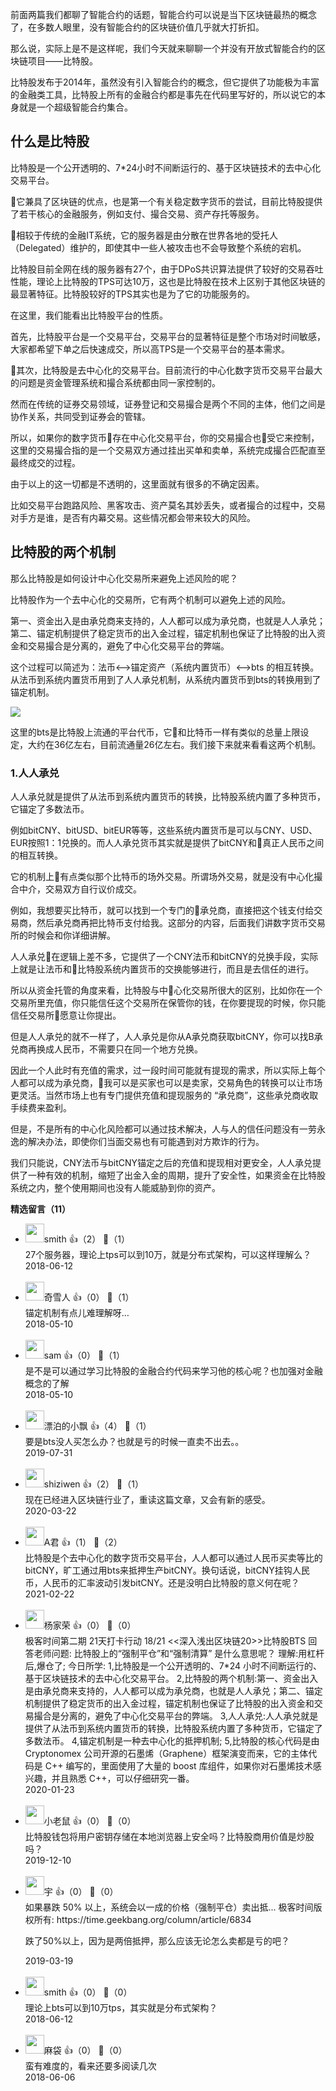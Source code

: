 前面两篇我们都聊了智能合约的话题，智能合约可以说是当下区块链最热的概念了，在多数人眼里，没有智能合约的区块链价值几乎就大打折扣。

那么说，实际上是不是这样呢，我们今天就来聊聊一个并没有开放式智能合约的区块链项目——比特股。

比特股发布于2014年，虽然没有引入智能合约的概念，但它提供了功能极为丰富的金融类工具，比特股上所有的金融合约都是事先在代码里写好的，所以说它的本身就是一个超级智能合约集合。

## 什么是比特股

比特股是一个公开透明的、7\*24小时不间断运行的、基于区块链技术的去中心化交易平台。

它兼具了区块链的优点，也是第一个有关稳定数字货币的尝试，目前比特股提供了若干核心的金融服务，例如支付、撮合交易、资产存托等服务。

相较于传统的金融IT系统，它的服务器是由分散在世界各地的受托人（Delegated）维护的，即使其中一些人被攻击也不会导致整个系统的宕机。

比特股目前全网在线的服务器有27个，由于DPoS共识算法提供了较好的交易吞吐性能，理论上比特股的TPS可达10万，这也是比特股在技术上区别于其他区块链的最显著特征。比特股较好的TPS其实也是为了它的功能服务的。

在这里，我们能看出比特股平台的性质。

首先，比特股平台是一个交易平台，交易平台的显著特征是整个市场对时间敏感，大家都希望下单之后快速成交，所以高TPS是一个交易平台的基本需求。

其次，比特股是去中心化的交易平台。目前流行的中心化数字货币交易平台最大的问题是资金管理系统和撮合系统都由同一家控制的。

然而在传统的证券交易领域，证券登记和交易撮合是两个不同的主体，他们之间是协作关系，共同受到证券会的管辖。

所以，如果你的数字货币存在中心化交易平台，你的交易撮合也受它来控制，这里的交易撮合指的是一个交易双方通过挂出买单和卖单，系统完成撮合匹配直至最终成交的过程。

由于以上的这一切都是不透明的，这里面就有很多的不确定因素。

比如交易平台跑路风险、黑客攻击、资产莫名其妙丢失，或者撮合的过程中，交易对手方是谁，是否有内幕交易。这些情况都会带来较大的风险。

## 比特股的两个机制

那么比特股是如何设计中心化交易所来避免上述风险的呢？

比特股作为一个去中心化的交易所，它有两个机制可以避免上述的风险。

第一、资金出入是由承兑商来支持的，人人都可以成为承兑商，也就是人人承兑； 第二、锚定机制提供了稳定货币的出入金过程，锚定机制也保证了比特股的出入资金和交易撮合是分离的，避免了中心化交易平台的弊端。

这个过程可以简述为：法币&lt;—&gt;锚定资产（系统内置货币）&lt;—&gt;bts 的相互转换。从法币到系统内置货币用到了人人承兑机制，从系统内置货币到bts的转换用到了锚定机制。

![](https://static001.geekbang.org/resource/image/f1/12/f18f6b2f5f41a2174b6b903cc1f74112.jpg?wh=6783%2A1950)

这里的bts是比特股上流通的平台代币，它和比特币一样有类似的总量上限设定，大约在36亿左右，目前流通量26亿左右。我们接下来就来看看这两个机制。

### 1.人人承兑

人人承兑就是提供了从法币到系统内置货币的转换，比特股系统内置了多种货币，它锚定了多数法币。

例如bitCNY、bitUSD、bitEUR等等，这些系统内置货币是可以与CNY、USD、EUR按照1：1兑换的。而人人承兑货币其实就是提供了bitCNY和真正人民币之间的相互转换。

它的机制上有点类似那个比特币的场外交易。所谓场外交易，就是没有中心化撮合中介，交易双方自行议价成交。

例如，我想要买比特币，就可以找到一个专门的承兑商，直接把这个钱支付给交易商，然后承兑商再把比特币支付给我。这部分的内容，后面我们讲数字货币交易所的时候会和你详细讲解。

人人承兑在逻辑上差不多，它提供了一个CNY法币和bitCNY的兑换手段，实际上就是让法币和比特股系统内置货币的交换能够进行，而且是去信任的进行。

所以从资金托管的角度来看，比特股与中心化交易所很大的区别，比如你在一个交易所里充值，你只能信任这个交易所在保管你的钱，在你要提现的时候，你只能信任交易所愿意让你提出。

但是人人承兑的就不一样了，人人承兑是你从A承兑商获取bitCNY，你可以找B承兑商再换成人民币，不需要只在同一个地方兑换。

因此一个人此时有充值的需求，过一段时间可能就有提现的需求，所以实际上每个人都可以成为承兑商，我可以是买家也可以是卖家，交易角色的转换可以让市场更灵活。当然市场上也有专门提供充值和提现服务的 “承兑商”，这些承兑商收取手续费来盈利。

但是，不是所有的中心化风险都可以通过技术解决，人与人的信任问题没有一劳永逸的解决办法，即使你们当面交易也有可能遇到对方欺诈的行为。

我们只能说，CNY法币与bitCNY锚定之后的充值和提现相对更安全，人人承兑提供了一种有效的机制，缩短了出金入金的周期，提升了安全性，如果资金在比特股系统之内，整个使用期间也没有人能威胁到你的资产。
<div><strong>精选留言（11）</strong></div><ul>
<li><img src="" width="30px"><span>smith</span> 👍（2） 💬（1）<div>27个服务器，理论上tps可以到10万，就是分布式架构，可以这样理解么？</div>2018-06-12</li><br/><li><img src="https://static001.geekbang.org/account/avatar/00/0f/91/92/27efd890.jpg" width="30px"><span>奇雪人</span> 👍（0） 💬（1）<div>锚定机制有点儿难理解呀…</div>2018-05-10</li><br/><li><img src="https://static001.geekbang.org/account/avatar/00/0f/43/e1/b7be5560.jpg" width="30px"><span>sam</span> 👍（0） 💬（1）<div>是不是可以通过学习比特股的金融合约代码来学习他的核心呢？也加强对金融概念的了解</div>2018-05-10</li><br/><li><img src="https://static001.geekbang.org/account/avatar/00/12/a7/b2/274a4192.jpg" width="30px"><span>漂泊的小飘</span> 👍（4） 💬（1）<div>要是bts没人买怎么办？也就是亏的时候一直卖不出去。。</div>2019-07-31</li><br/><li><img src="https://static001.geekbang.org/account/avatar/00/0f/84/55/1e40bd61.jpg" width="30px"><span>shiziwen</span> 👍（2） 💬（1）<div>现在已经进入区块链行业了，重读这篇文章，又会有新的感受。</div>2020-03-22</li><br/><li><img src="https://static001.geekbang.org/account/avatar/00/1d/9a/89/babe8b52.jpg" width="30px"><span>A君</span> 👍（1） 💬（2）<div>比特股是个去中心化的数字货币交易平台，人人都可以通过人民币买卖等比的bitCNY，旷工通过用bts来抵押生产bitCNY。换句话说，bitCNY挂钩人民币，人民币的汇率波动引发bitCNY。还是没明白比特股的意义何在呢？</div>2021-02-22</li><br/><li><img src="http://thirdwx.qlogo.cn/mmopen/vi_32/g1icQRbcv1QvJ5U8Cqk0ZqMH5PcMTXcZ8TpS5utE4SUzHcnJA3FYGelHykpzTfDh55ehE8JO9Zg9VGSJW7Wxibxw/132" width="30px"><span>杨家荣</span> 👍（0） 💬（0）<div>极客时间第二期
21天打卡行动 18&#47;21
&lt;&lt;深入浅出区块链20&gt;&gt;比特股BTS
回答老师问题:
比特股上的“强制平仓”和“强制清算” 是什么意思呢？
理解:用杠杆后,爆仓了;
今日所学:
1,比特股是一个公开透明的、7*24 小时不间断运行的、基于区块链技术的去中心化交易平台。
2,比特股的两个机制:第一、资金出入是由承兑商来支持的，人人都可以成为承兑商，也就是人人承兑；第二、锚定机制提供了稳定货币的出入金过程，锚定机制也保证了比特股的出入资金和交易撮合是分离的，避免了中心化交易平台的弊端。
3,人人承兑:人人承兑就是提供了从法币到系统内置货币的转换，比特股系统内置了多种货币，它锚定了多数法币。
4,锚定机制是一种去中心化的抵押机制;
5,比特股的核心代码是由 Cryptonomex 公司开源的石墨烯（Graphene）框架演变而来，它的主体代码是 C++ 编写的，里面使用了大量的 boost 库组件，如果你对石墨烯技术感兴趣，并且熟悉 C++，可以仔细研究一番。</div>2020-01-23</li><br/><li><img src="https://static001.geekbang.org/account/avatar/00/13/2f/f4/2dede51a.jpg" width="30px"><span>小老鼠</span> 👍（0） 💬（0）<div>比特股钱包将用户密钥存储在本地浏览器上安全吗？比特股商用价值是炒股吗？</div>2019-12-10</li><br/><li><img src="https://static001.geekbang.org/account/avatar/00/14/51/61/9c5beba4.jpg" width="30px"><span>宇</span> 👍（0） 💬（0）<div>如果暴跌 50% 以上，系统会以一成的价格（强制平仓）卖出抵...
极客时间版权所有: https:&#47;&#47;time.geekbang.org&#47;column&#47;article&#47;6834

跌了50%以上，因为是两倍抵押，那么应该无论怎么卖都是亏的吧？</div>2019-03-19</li><br/><li><img src="" width="30px"><span>smith</span> 👍（0） 💬（0）<div>理论上bts可以到10万tps，其实就是分布式架构？</div>2018-06-12</li><br/><li><img src="https://static001.geekbang.org/account/avatar/00/10/72/58/fdbae813.jpg" width="30px"><span>麻袋</span> 👍（0） 💬（0）<div>蛮有难度的，看来还要多阅读几次</div>2018-06-06</li><br/>
</ul>